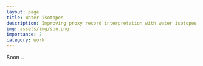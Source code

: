 ```yaml
---
layout: page
title: Water isotopes 
description: Improving proxy record interpretation with water isotopes modeling (ongoing) 
img: assets/img/sun.png
importance: 2
category: work
---
```


Soon ..
